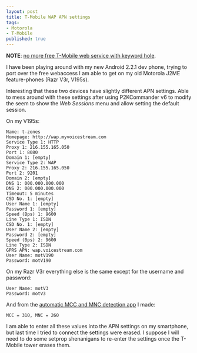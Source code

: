 ```yaml
---
layout: post
title: T-Mobile WAP APN settings
tags:
- Motorola
- T-Mobile
published: true
---
```

**NOTE**: [no more free T-Mobile web service with keyword hole](https://twitter.com/jasonzerbe/status/182675503294070784).

I have been playing around with my new Android 2.2.1 dev phone, trying to port over the free webaccess I am
able to get on my old Motorola J2ME feature-phones (Razr V3r, V195s).

Interesting that these two devices have slightly different APN settings. Able to mess around with these settings
after using P2KCommander v6 to modify the seem to show the _Web Sessions_ menu and allow setting the default session.

On my V195s:

    Name: t-zones
    Homepage: http://wap.myvoicestream.com
    Service Type 1: HTTP
    Proxy 1: 216.155.165.050
    Port 1: 8080
    Domain 1: [empty]
    Service Type 2: WAP
    Proxy 2: 216.155.165.050
    Port 2: 9201
    Domain 2: [empty]
    DNS 1: 000.000.000.000
    DNS 2: 000.000.000.000
    Timeout: 5 minutes
    CSD No. 1: [empty]
    User Name 1: [empty]
    Password 1: [empty]
    Speed (Bps) 1: 9600
    Line Type 1: ISDN
    CSD No. 1: [empty]
    User Name 2: [empty]
    Password 2: [empty]
    Speed (Bps) 2: 9600
    Line Type 2: ISDN
    GPRS APN: wap.voicestream.com
    User Name: motV190
    Password: motV190

On my Razr V3r everything else is the same except for the username and password:

    User Name: motV3
    Password: motV3

And from the
[automatic MCC and MNC detection app](http://vraidsys.com/2011/11/automatic-mcc-and-mnc-detection-using-motorola-j2me-enabled-cellphone-gsm/)
I made:

    MCC = 310, MNC = 260

I am able to enter all these values into the APN settings on my smartphone, but last time I tried to connect the
settings were erased. I suppose I will need to do some setprop shenanigans to re-enter the settings once the
T-Mobile tower erases them.
